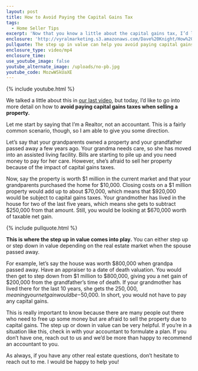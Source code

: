 ```yaml
---
layout: post
title: How to Avoid Paying the Capital Gains Tax
tags:
  - Home Seller Tips
excerpt: 'Now that you know a little about the capital gains tax, I’d like to discuss how to avoid paying up the capital gains tax, especially if your grandparents or parents need money for assisted living.'
enclosure: 'http://vyralmarketing.s3.amazonaws.com/Dave%20Knight/How%20to%20Avoid%20Paying%20the%20Capital%20Gains%20Tax.mp4'
pullquote: The step up in value can help you avoid paying capital gains tax.
enclosure_type: video/mp4
enclosure_time:
use_youtube_image: false
youtube_alternate_image: /uploads/no-pb.jpg
youtube_code: MozwWSkUaXE
---
```



{% include youtube.html %}

We talked a little about this in [our last video](http://daveknightsells.com/how-to-negate-capital-gains-taxes-when-selling-a-property.html), but today, I’d like to go into more detail on how to **avoid paying capital gains taxes when selling a property.**

Let me start by saying that I’m a Realtor, not an accountant. This is a fairly common scenario, though, so I am able to give you some direction.

Let’s say that your grandparents owned a property and your grandfather passed away a few years ago. Your grandma needs care, so she has moved into an assisted living facility. Bills are starting to pile up and you need money to pay for her care. However, she’s afraid to sell her property because of the impact of capital gains taxes.

Now, say the property is worth $1 million in the current market and that your grandparents purchased the home for $10,000. Closing costs on a $1 million property would add up to about $70,000, which means that $920,000 would be subject to capital gains taxes. Your grandmother has lived in the house for two of the last five years, which means she gets to subtract $250,000 from that amount. Still, you would be looking at $670,000 worth of taxable net gain.

{% include pullquote.html %}

**This is where the step up in value comes into play.** You can either step up or step down in value depending on the real estate market when the spouse passed away.

For example, let’s say the house was worth $800,000 when grandpa passed away. Have an appraiser to a date of death valuation. You would then get to step down from $1 million to $800,000, giving you a net gain of $200,000 from the grandfather’s time of death. If your grandmother has lived there for the last 10 years, she gets the $250,000, meaning your net gain would be -$50,000. In short, you would not have to pay any capital gains.

This is really important to know because there are many people out there who need to free up some money but are afraid to sell the property due to capital gains. The step up or down in value can be very helpful. If you’re in a situation like this, check in with your accountant to formulate a plan. If you don’t have one, reach out to us and we’d be more than happy to recommend an accountant to you.

As always, if you have any other real estate questions, don’t hesitate to reach out to me. I would be happy to help you!